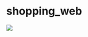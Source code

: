 # shopping_web

<p><a href="https://raw.githubusercontent.com/1277887838/shopping_web/master/img/1.jpg" target="_blank "><img src="https://raw.githubusercontent.com/1277887838/shopping_web/master/img/1.jpg" /></a></p>
